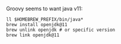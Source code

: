 Groovy seems to want java v11:

```
ll $HOMEBREW_PREFIX/bin/java*
brew install openjdk@11
brew unlink openjdk # or specific version
brew link openjdk@11
```
